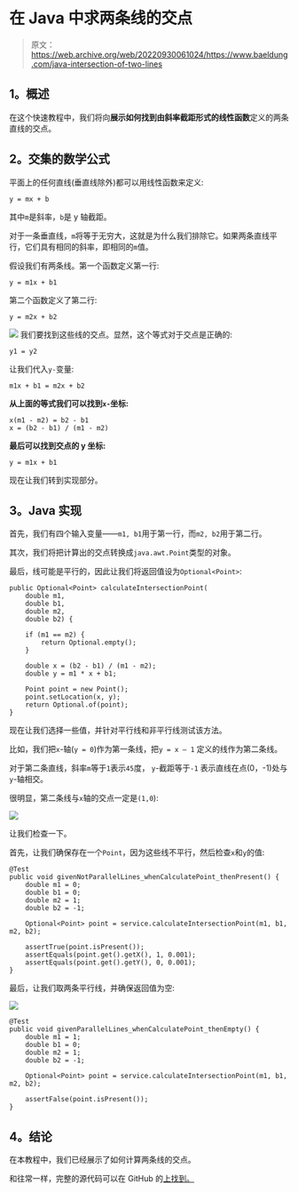 # 在 Java 中求两条线的交点

> 原文：<https://web.archive.org/web/20220930061024/https://www.baeldung.com/java-intersection-of-two-lines>

## 1。概述

在这个快速教程中，我们将向**展示如何找到由斜率截距形式的线性函数**定义的两条直线的交点。

## 2。交集的数学公式

平面上的任何直线(垂直线除外)都可以用线性函数来定义:

```
y = mx + b
```

其中`m`是斜率，`b`是 y 轴截距。

对于一条垂直线，`m`将等于无穷大，这就是为什么我们排除它。如果两条直线平行，它们具有相同的斜率，即相同的`m`值。

假设我们有两条线。第一个函数定义第一行:

```
y = m1x + b1
```

第二个函数定义了第二行:

```
y = m2x + b2
```

[![](img/e558b19cd41a063060f11d1018227037.png)](/web/20220523233851/https://www.baeldung.com/wp-content/uploads/2018/09/general-y1-y2.png) 
我们要找到这些线的交点。显然，这个等式对于交点是正确的:

```
y1 = y2
```

让我们代入`y-`变量:

```
m1x + b1 = m2x + b2
```

**从上面的等式我们可以找到`x-`坐标:**

```
x(m1 - m2) = b2 - b1
x = (b2 - b1) / (m1 - m2)
```

**最后可以找到交点的 y 坐标:**

```
y = m1x + b1
```

现在让我们转到实现部分。

## 3。Java 实现

首先，我们有四个输入变量——`m1, b1`用于第一行，而`m2, b2`用于第二行。

其次，我们将把计算出的交点转换成`java.awt.Point`类型的对象。

最后，线可能是平行的，因此让我们将返回值设为`Optional<Point>`:

```
public Optional<Point> calculateIntersectionPoint(
    double m1, 
    double b1, 
    double m2, 
    double b2) {

    if (m1 == m2) {
        return Optional.empty();
    }

    double x = (b2 - b1) / (m1 - m2);
    double y = m1 * x + b1;

    Point point = new Point();
    point.setLocation(x, y);
    return Optional.of(point);
}
```

现在让我们选择一些值，并针对平行线和非平行线测试该方法。

比如，我们把`x`-轴(`y = 0`)作为第一条线，把`y = x – 1` 定义的线作为第二条线。

对于第二条直线，斜率`m`等于`1`表示`45`度， `y`-截距等于`-1` 表示直线在点(0，-1)处与`y`-轴相交。

很明显，第二条线与`x`轴的交点一定是`(1,0`):

[![](img/eee4975bd3f14ee694082dedd350c903.png)](/web/20220523233851/https://www.baeldung.com/wp-content/uploads/2018/09/non-parallel.png)

让我们检查一下。

首先，让我们确保存在一个`Point`，因为这些线不平行，然后检查`x`和`y`的值:

```
@Test
public void givenNotParallelLines_whenCalculatePoint_thenPresent() {
    double m1 = 0;
    double b1 = 0;
    double m2 = 1;
    double b2 = -1;

    Optional<Point> point = service.calculateIntersectionPoint(m1, b1, m2, b2);

    assertTrue(point.isPresent());
    assertEquals(point.get().getX(), 1, 0.001);
    assertEquals(point.get().getY(), 0, 0.001);
}
```

最后，让我们取两条平行线，并确保返回值为空:

[![](img/5e7cb40720c8dd5a1b8e15bc5e982a04.png)](/web/20220523233851/https://www.baeldung.com/wp-content/uploads/2018/09/parallel.png)

```
@Test
public void givenParallelLines_whenCalculatePoint_thenEmpty() {
    double m1 = 1;
    double b1 = 0;
    double m2 = 1;
    double b2 = -1;

    Optional<Point> point = service.calculateIntersectionPoint(m1, b1, m2, b2);

    assertFalse(point.isPresent());
}
```

## 4。结论

在本教程中，我们已经展示了如何计算两条线的交点。

和往常一样，完整的源代码可以在 GitHub 的[上找到。](https://web.archive.org/web/20220523233851/https://github.com/eugenp/tutorials/tree/master/core-java-modules/core-java-lang-math-2)
